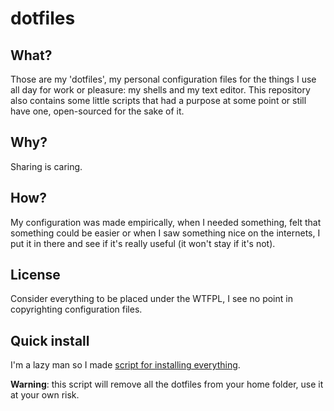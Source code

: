 dotfiles
========

What?
-----
Those are my 'dotfiles', my personal configuration files for the things I use
all day for work or pleasure: my shells and my text editor.
This repository also contains some little scripts that had a purpose at some
point or still have one, open-sourced for the sake of it.

Why?
----
Sharing is caring.

How?
----
My configuration was made empirically, when I needed something, felt that
something could be easier or when I saw something nice on the internets, I put
it in there and see if it's really useful (it won't stay if it's not).

License
-------
Consider everything to be placed under the WTFPL, I see no point in copyrighting
configuration files.

Quick install
-------------
I'm a lazy man so I made [script for installing everything](https://raw.github.com/L-P/dotfiles/master/scripts/install\_dotfiles.sh).

**Warning**: this script will remove all the dotfiles from your home folder, use it at your own risk.

